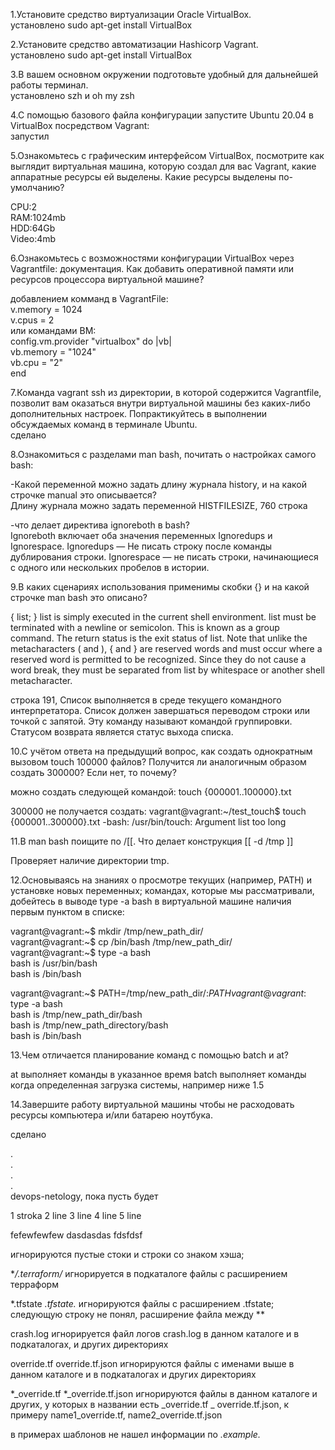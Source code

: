 1.Установите средство виртуализации Oracle VirtualBox.  
установлено sudo apt-get install VirtualBox

2.Установите средство автоматизации Hashicorp Vagrant.  
установлено sudo apt-get install VirtualBox

3.В вашем основном окружении подготовьте удобный для дальнейшей работы терминал.  
установлено szh и oh my zsh

4.С помощью базового файла конфигурации запустите Ubuntu 20.04 в VirtualBox посредством Vagrant:  
запустил

5.Ознакомьтесь с графическим интерфейсом VirtualBox, посмотрите как выглядит виртуальная машина, которую создал для вас Vagrant, какие аппаратные ресурсы ей выделены. Какие ресурсы выделены по-умолчанию?

CPU:2  
RAM:1024mb  
HDD:64Gb  
Video:4mb

6.Ознакомьтесь с возможностями конфигурации VirtualBox через Vagrantfile: документация. Как добавить оперативной памяти или ресурсов процессора виртуальной машине?

добавлением комманд в VagrantFile:  
  v.memory = 1024  
  v.cpus = 2  
или командами ВМ:  
   config.vm.provider "virtualbox" do |vb|  
     vb.memory = "1024"  
     vb.cpu = "2"  
   end  

7.Команда vagrant ssh из директории, в которой содержится Vagrantfile, позволит вам оказаться внутри виртуальной машины без каких-либо дополнительных настроек. Попрактикуйтесь в выполнении обсуждаемых команд в терминале Ubuntu.  
сделано

8.Ознакомиться с разделами man bash, почитать о настройках самого bash:  

-Какой переменной можно задать длину журнала history, и на какой строчке manual это описывается?   
Длину журнала можно задать переменной HISTFILESIZE, 760 строка  

-что делает директива ignoreboth в bash?  
Ignoreboth включает оба значения переменных Ignoredups и Ignorespace.
Ignoredups — Не писать строку после команды дублирования строки.
Ignorespace — не писать строки, начинающиеся с одного или нескольких пробелов в истории.

9.В каких сценариях использования применимы скобки {} и на какой строчке man bash это описано?  

 { list; }
 list  is  simply  executed in the current shell environment.  list must be terminated with a newline or 
 semicolon.  This is known as a group command.  The return status is the exit status of list.  Note that
 unlike  the  metacharacters ( and ), { and } are reserved words and must occur where a reserved word is
 permitted to be recognized.  Since they do not cause a word break, they must be separated from list  by
 whitespace or another shell metacharacter.  
                            
строка 191, Список выполняется в среде текущего командного интерпретатора. Список должен завершаться переводом строки или точкой с запятой. Эту команду называют командой группировки. Статусом возврата является статус выхода списка.

10.С учётом ответа на предыдущий вопрос, как создать однократным вызовом touch 100000 файлов? Получится ли аналогичным образом создать 300000? Если нет, то почему?  

можно создать следующей командой: touch {000001..100000}.txt  

300000 не получается создать:
vagrant@vagrant:~/test_touch$ touch {000001..300000}.txt
-bash: /usr/bin/touch: Argument list too long  


11.В man bash поищите по /\[\[. Что делает конструкция [[ -d /tmp ]]  

Проверяет наличие директории tmp.

12.Основываясь на знаниях о просмотре текущих (например, PATH) и установке новых переменных; командах, которые мы рассматривали, добейтесь в выводе type -a bash в виртуальной машине наличия первым пунктом в списке:

vagrant@vagrant:~$ mkdir /tmp/new_path_dir/  
vagrant@vagrant:~$ cp /bin/bash /tmp/new_path_dir/  
vagrant@vagrant:~$ type -a bash  
bash is /usr/bin/bash  
bash is /bin/bash  
  
vagrant@vagrant:~$ PATH=/tmp/new_path_dir/:$PATH  
vagrant@vagrant:~$ type -a bash  
bash is /tmp/new_path_dir/bash  
bash is /tmp/new_path_directory/bash  
bash is /bin/bash  
  

13.Чем отличается планирование команд с помощью batch и at?  

at      выполняет команды в указанное время
batch   выполняет команды когда определенная загрузка системы, например ниже 1.5


14.Завершите работу виртуальной машины чтобы не расходовать ресурсы компьютера и/или батарею ноутбука.

сделано  
  
    
.      
 .       
  .        
   .       
devops-netology, пока пусть будет

1 stroka
2 line
3 line
4 line
5 line

fefewfewfew
dasdasdas
fdsfdsf

игнорируются пустые стоки и строки со знаком хэша;

**/.terraform/*
игнорируется в подкаталоге файлы с расширением терраформ

*.tfstate
*.tfstate.*
игнорируются файлы с расширением .tfstate; следующую строку не понял, расширение файла между **

crash.log игнорируется файл логов crash.log в данном каталоге и в подкаталогах, и других директориях

override.tf override.tf.json игнорируются файлы с именами выше в данном каталоге и в подкаталогах и других директориях

*_override.tf
*_override.tf.json игнорируются файлы в данном каталоге и других, у которых в названии есть _override.tf _
override.tf.json, к примеру name1_override.tf, name2_override.tf.json

в примерах шаблонов не нашел информации по *.example.*
